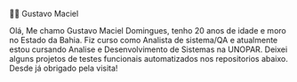 👨‍💻 Gustavo Maciel

Olá, Me chamo Gustavo Maciel Domingues, tenho 20 anos de idade e moro no Estado da Bahia. Fiz curso como Analista de sistema/QA e
atualmente estou cursando Analise e Desenvolvimento de Sistemas na UNOPAR.
  Deixei alguns projetos de testes funcionais automatizados nos repositorios abaixo. Desde já obrigado pela visita!
